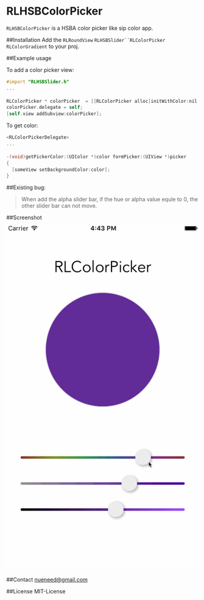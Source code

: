 # RLHSBColorPicker
`RLHSBColorPicker` is a HSBA color picker like sip color app.


##Installation
Add the `RLRoundView` `RLHSBSlider``RLColorPicker` `RLColorGradient` to your proj.


##Example usage

To add a color picker view:

```objective-c
#import "RLHSBSlider.h"
...

RLColorPicker * colorPicker  = [[RLColorPicker alloc]initWithColor:nil withFrame:CGRectMake(x, y,width,height)];
colorPicker.delegate = self;
[self.view addSubview:colorPicker];
```

To get color:

```objective-c 
<RLColorPickerDelegate>
...
 
-(void)getPickerColor:(UIColor *)color formPicker:(UIView *)picker
{
  [someView setBackgroundColor:color];
}

```

##Existing bug: 
>When add the alpha slider bar, if the hue or alpha value equle to 0, the other slider bar can not move.


##Screenshot

![RLHSBColorPicker Screenshot](HSBColorView/demo.gif)

##Contact
[nueneed@gmail.com](nueneed@gmail.com)

##License
MIT-License
